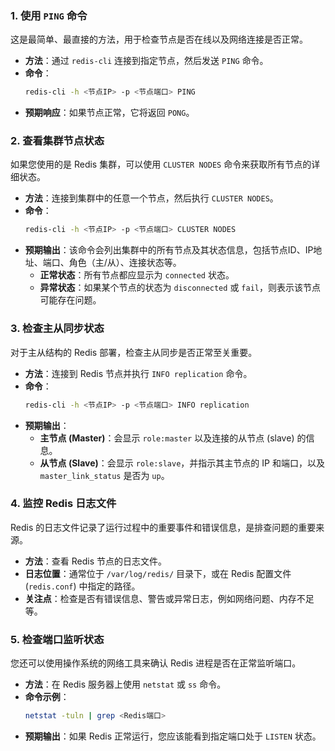 
### 1. 使用 `PING` 命令
这是最简单、最直接的方法，用于检查节点是否在线以及网络连接是否正常。

*   **方法**：通过 `redis-cli` 连接到指定节点，然后发送 `PING` 命令。
*   **命令**：
    ```bash
    redis-cli -h <节点IP> -p <节点端口> PING
    ```
*   **预期响应**：如果节点正常，它将返回 `PONG`。

### 2. 查看集群节点状态
如果您使用的是 Redis 集群，可以使用 `CLUSTER NODES` 命令来获取所有节点的详细状态。

*   **方法**：连接到集群中的任意一个节点，然后执行 `CLUSTER NODES`。
*   **命令**：
    ```bash
    redis-cli -h <节点IP> -p <节点端口> CLUSTER NODES
    ```
*   **预期输出**：该命令会列出集群中的所有节点及其状态信息，包括节点ID、IP地址、端口、角色（主/从）、连接状态等。
    *   **正常状态**：所有节点都应显示为 `connected` 状态。
    *   **异常状态**：如果某个节点的状态为 `disconnected` 或 `fail`，则表示该节点可能存在问题。

### 3. 检查主从同步状态
对于主从结构的 Redis 部署，检查主从同步是否正常至关重要。

*   **方法**：连接到 Redis 节点并执行 `INFO replication` 命令。
*   **命令**：
    ```bash
    redis-cli -h <节点IP> -p <节点端口> INFO replication
    ```
*   **预期输出**：
    *   **主节点 (Master)**：会显示 `role:master` 以及连接的从节点 (slave) 的信息。
    *   **从节点 (Slave)**：会显示 `role:slave`，并指示其主节点的 IP 和端口，以及 `master_link_status` 是否为 `up`。

### 4. 监控 Redis 日志文件
Redis 的日志文件记录了运行过程中的重要事件和错误信息，是排查问题的重要来源。

*   **方法**：查看 Redis 节点的日志文件。
*   **日志位置**：通常位于 `/var/log/redis/` 目录下，或在 Redis 配置文件 (`redis.conf`) 中指定的路径。
*   **关注点**：检查是否有错误信息、警告或异常日志，例如网络问题、内存不足等。

### 5. 检查端口监听状态
您还可以使用操作系统的网络工具来确认 Redis 进程是否在正常监听端口。

*   **方法**：在 Redis 服务器上使用 `netstat` 或 `ss` 命令。
*   **命令示例**：
    ```bash
    netstat -tuln | grep <Redis端口>
    ```
*   **预期输出**：如果 Redis 正常运行，您应该能看到指定端口处于 `LISTEN` 状态。


